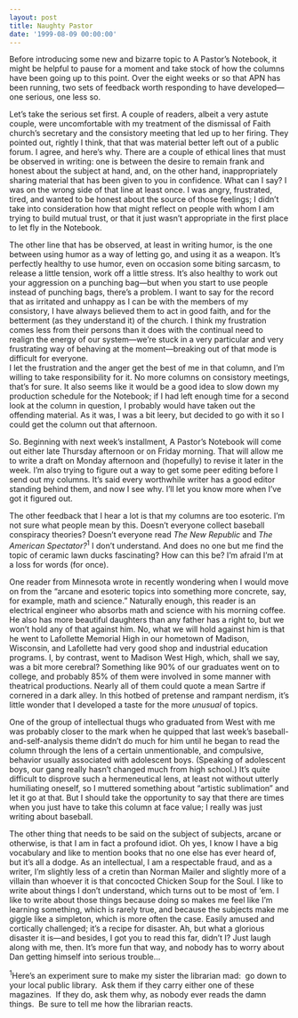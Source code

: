 ```yaml
---
layout: post
title: Naughty Pastor
date: '1999-08-09 00:00:00'
---
```



Before introducing some new and bizarre topic to A Pastor’s Notebook, it might be helpful to pause for a moment and take stock of how the columns have been going up to this point. Over the eight weeks or so that APN has been running, two sets of feedback worth responding to have developed—one serious, one less so.

 Let’s take the serious set first. A couple of readers, albeit a very astute couple, were uncomfortable with my treatment of the dismissal of Faith church’s secretary and the consistory meeting that led up to her firing. They pointed out, rightly I think, that that was material better left out of a public forum. I agree, and here’s why. There are a couple of ethical lines that must be observed in writing: one is between the desire to remain frank and honest about the subject at hand, and, on the other hand, inappropriately sharing material that has been given to you in confidence. What can I say? I was on the wrong side of that line at least once. I was angry, frustrated, tired, and wanted to be honest about the source of those feelings; I didn’t take into consideration how that might reflect on people with whom I am trying to build mutual trust, or that it just wasn’t appropriate in the first place to let fly in the Notebook.

 The other line that has be observed, at least in writing humor, is the one between using humor as a way of letting go, and using it as a weapon. It’s perfectly healthy to use humor, even on occasion some biting sarcasm, to release a little tension, work off a little stress. It’s also healthy to work out your aggression on a punching bag—but when you start to use people instead of punching bags, there’s a problem. I want to say for the record that as irritated and unhappy as I can be with the members of my consistory, I have always believed them to act in good faith, and for the betterment (as they understand it) of the church. I think my frustration comes less from their persons than it does with the continual need to realign the energy of our system—we’re stuck in a very particular and very frustrating way of behaving at the moment—breaking out of that mode is difficult for everyone.   
 I let the frustration and the anger get the best of me in that column, and I’m willing to take responsibility for it. No more columns on consistory meetings, that’s for sure. It also seems like it would be a good idea to slow down my production schedule for the Notebook; if I had left enough time for a second look at the column in question, I probably would have taken out the offending material. As it was, I was a bit leery, but decided to go with it so I could get the column out that afternoon.

 So. Beginning with next week’s installment, A Pastor’s Notebook will come out either late Thursday afternoon or on Friday morning. That will allow me to write a draft on Monday afternoon and (hopefully) to revise it later in the week. I’m also trying to figure out a way to get some peer editing before I send out my columns. It’s said every worthwhile writer has a good editor standing behind them, and now I see why. I’ll let you know more when I’ve got it figured out.

 The other feedback that I hear a lot is that my columns are too esoteric. I’m not sure what people mean by this. Doesn’t everyone collect baseball conspiracy theories? Doesn’t everyone read *The New Republic* and *The American Spectator?*<sup>1</sup> I don’t understand. And does no one but me find the topic of ceramic lawn ducks fascinating? How can this be? I’m afraid I’m at a loss for words (for once).

 One reader from Minnesota wrote in recently wondering when I would move on from the “arcane and esoteric topics into something more concrete, say, for example, math and science.” Naturally enough, this reader is an electrical engineer who absorbs math and science with his morning coffee. He also has more beautiful daughters than any father has a right to, but we won’t hold any of that against him. No, what we will hold against him is that he went to Lafollette Memorial High in our hometown of Madison, Wisconsin, and Lafollette had very good shop and industrial education programs. I, by contrast, went to Madison West High, which, shall we say, was a bit more cerebral? Something like 90% of our graduates went on to college, and probably 85% of them were involved in some manner with theatrical productions. Nearly all of them could quote a mean Sartre if cornered in a dark alley. In this hotbed of pretense and rampant nerdism, it’s little wonder that I developed a taste for the more *unusual* of topics.

One of the group of intellectual thugs who graduated from West with me was probably closer to the mark when he quipped that last week’s baseball-and-self-analysis theme didn’t do much for him until he began to read the column through the lens of a certain unmentionable, and compulsive, behavior usually associated with adolescent boys. (Speaking of adolescent boys, our gang really hasn’t changed much from high school.) It’s quite difficult to disprove such a hermeneutical lens, at least not without utterly humiliating oneself, so I muttered something about “artistic sublimation” and let it go at that. But I should take the opportunity to say that there are times when you just have to take this column at face value; I really was just writing about baseball.

 The other thing that needs to be said on the subject of subjects, arcane or otherwise, is that I am in fact a profound idiot. Oh yes, I know I have a big vocabulary and like to mention books that no one else has ever heard of, but it’s all a dodge. As an intellectual, I am a respectable fraud, and as a writer, I’m slightly less of a cretin than Norman Mailer and slightly more of a villain than whoever it is that concocted Chicken Soup for the Soul. I like to write about things I don’t understand, which turns out to be most of ‘em. I like to write about those things because doing so makes me feel like I’m learning something, which is rarely true, and because the subjects make me giggle like a simpleton, which is more often the case. Easily amused and cortically challenged; it’s a recipe for disaster. Ah, but what a glorious disaster it is—and besides, I got you to read this far, didn’t I? Just laugh along with me, then. It’s more fun that way, and nobody has to worry about Dan getting himself into serious trouble…

<sup>1</sup>Here’s an experiment sure to make my sister the librarian mad:  go down to your local public library.  Ask them if they carry either one of these magazines.  If they do, ask them why, as nobody ever reads the damn things.  Be sure to tell me how the librarian reacts.


